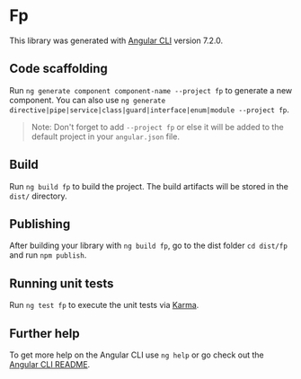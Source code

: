 # Fp

This library was generated with [Angular CLI](https://github.com/angular/angular-cli) version 7.2.0.

## Code scaffolding

Run `ng generate component component-name --project fp` to generate a new component. You can also use `ng generate directive|pipe|service|class|guard|interface|enum|module --project fp`.

> Note: Don't forget to add `--project fp` or else it will be added to the default project in your `angular.json` file.

## Build

Run `ng build fp` to build the project. The build artifacts will be stored in the `dist/` directory.

## Publishing

After building your library with `ng build fp`, go to the dist folder `cd dist/fp` and run `npm publish`.

## Running unit tests

Run `ng test fp` to execute the unit tests via [Karma](https://karma-runner.github.io).

## Further help

To get more help on the Angular CLI use `ng help` or go check out the [Angular CLI README](https://github.com/angular/angular-cli/blob/master/README.md).
